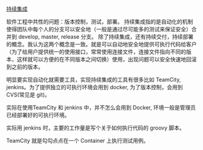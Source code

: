 [持续集成](http://www.ruanyifeng.com/blog/2015/09/continuous-integration.html)


软件工程中共性的问题：版本控制，测试，部署。 持续集成指的是自动化的机制使得团队中每个人的分支可以安全地（一般是通过尽可能多的测试来保证安全）合并到 develop, master, release 分支。 除了持续集成，还有持续交付，持续部署的概念。我认为这两个概念是一致。就是可以自动地安全地提供可执行代码给客户（为了给用户提供统一的使用接口，常常使用连接文件，连接文件指向不同的版本，这样就可以方便的在不同版本之间切换）使用，出现问题可以安全快速地回滚到之前的版本。

明显要实现自动化就需要工具，实现持续集成的工具有很多比如 TeamCity, jenkins。为了提供独立的可执行环境会用到 docker, 为了版本控制，会用到 CVS(常见是 git)。

实际在使用TeamCity 和 jenkins 中，并不怎么会用到 Docker, 环境一般是管理员已经部署好的可执行环境。

实际用 jenkins 时，主要的工作量是写个关于如何执行代码的 groovy 脚本。

TeamCity 就是勾勾点点在一个 Container 上执行测试用例。